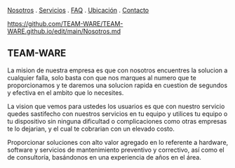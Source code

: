 [Nosotros](./nosotros.md) . [Servicios](./servicios.md) . [FAQ](fAQ.md) . [Ubicación](ubicacion.md) . [Contacto](./contacto.md)

https://github.com/TEAM-WARE/TEAM-WARE.github.io/edit/main/Nosotros.md

## TEAM-WARE 

La mision de nuestra empresa es que con nosotros encuentres la solucion a cualquier falla, solo basta  con que nos marques al numero que te proporcionamos y te daremos una solucion rapida en cuestion de segundos y efectiva en el ambito que lo necesites. 
 
 La vision que vemos para ustedes los usuarios es que con nuestro servicio quedes sastifecho con nuestros servicios en tu equipo y utilices tu equipo o tu dispositivo sin ninguna dificultad o complicaciones como otras empresas te lo dejarian, y el cual te cobrarian con un elevado costo.
 
 Proporcionar soluciones con alto valor agregado en lo referente a hardware, software y servicios de mantenimiento preventivo y correctivo, así como el de consultoría, basándonos en una experiencia de años en el área.
